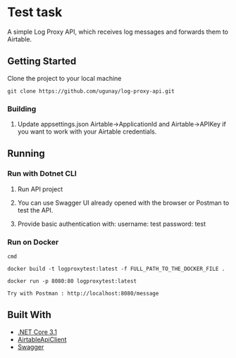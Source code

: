 # Test task

A simple Log Proxy API, which receives log messages and forwards them to Airtable.

## Getting Started

Clone the project to your local machine

```
git clone https://github.com/ugunay/log-proxy-api.git
```

### Building

1. Update appsettings.json Airtable->ApplicationId and Airtable->APIKey if you want to work with your Airtable credentials.

## Running

### Run with Dotnet CLI

1. Run API project

2. You can use Swagger UI already opened with the browser or Postman to test the API.

3. Provide basic authentication with:
   username: test
   password: test

### Run on Docker

```
cmd

docker build -t logproxytest:latest -f FULL_PATH_TO_THE_DOCKER_FILE .

docker run -p 8080:80 logproxytest:latest

Try with Postman : http://localhost:8080/message
```

## Built With

- [.NET Core 3.1](https://dotnet.microsoft.com/)
- [AirtableApiClient](https://github.com/ngocnicholas/airtable.net)
- [Swagger](https://swagger.io/)

